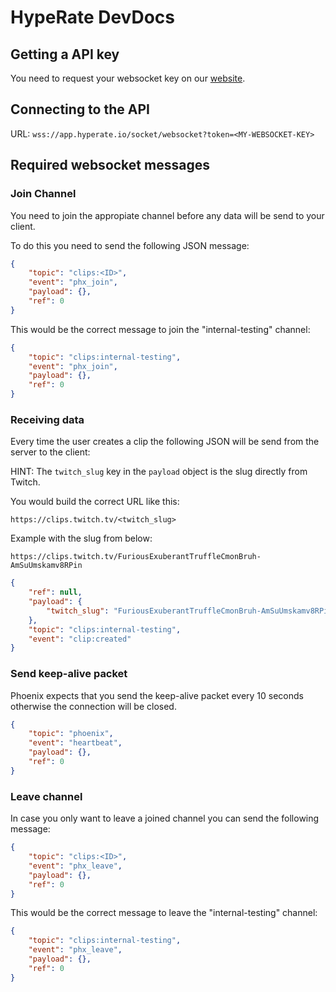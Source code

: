# HypeRate DevDocs

## Getting a API key

You need to request your websocket key on our [website](https://www.hyperate.io/api).

## Connecting to the API

URL: `wss://app.hyperate.io/socket/websocket?token=<MY-WEBSOCKET-KEY>`

## Required websocket messages

### Join Channel

You need to join the appropiate channel before any data will be send to your
client.

To do this you need to send the following JSON message:

```json
{
	"topic": "clips:<ID>",
	"event": "phx_join",
	"payload": {},
	"ref": 0
}
```

This would be the correct message to join the "internal-testing" channel:

```json
{
	"topic": "clips:internal-testing",
	"event": "phx_join",
	"payload": {},
	"ref": 0
}
```

### Receiving data

Every time the user creates a clip the following JSON will be send from the server to the client:

HINT: The `twitch_slug` key in the `payload` object is the slug directly from Twitch.

You would build the correct URL like this:

`https://clips.twitch.tv/<twitch_slug>`

Example with the slug from below:

`https://clips.twitch.tv/FuriousExuberantTruffleCmonBruh-AmSuUmskamv8RPin`

```json
{
	"ref": null,
	"payload": {
		"twitch_slug": "FuriousExuberantTruffleCmonBruh-AmSuUmskamv8RPin"
	},
	"topic": "clips:internal-testing",
	"event": "clip:created"
}
```

### Send keep-alive packet

Phoenix expects that you send the keep-alive packet every 10 seconds otherwise the connection will be closed.

```json
{
	"topic": "phoenix",
	"event": "heartbeat",
	"payload": {},
	"ref": 0
}
```

### Leave channel

In case you only want to leave a joined channel you can send the following message:

```json
{
	"topic": "clips:<ID>",
	"event": "phx_leave",
	"payload": {},
	"ref": 0
}
```

This would be the correct message to leave the "internal-testing" channel:

```json
{
	"topic": "clips:internal-testing",
	"event": "phx_leave",
	"payload": {},
	"ref": 0
}
```
